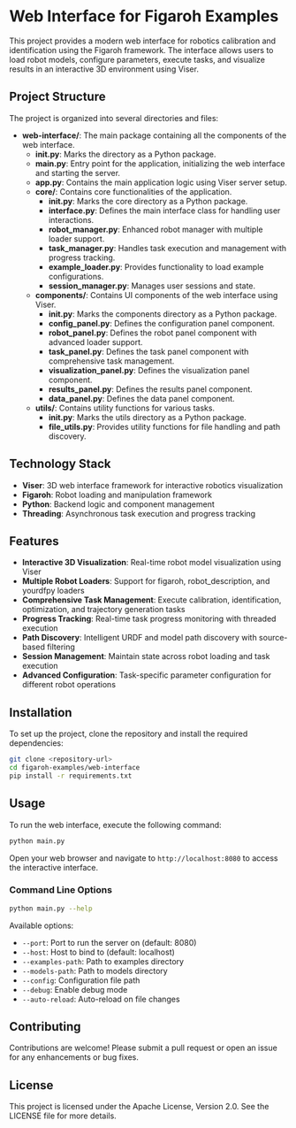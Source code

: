 # Web Interface for Figaroh Examples

This project provides a modern web interface for robotics calibration and identification using the Figaroh framework. The interface allows users to load robot models, configure parameters, execute tasks, and visualize results in an interactive 3D environment using Viser.

## Project Structure

The project is organized into several directories and files:

- **web-interface/**: The main package containing all the components of the web interface.
  - **__init__.py**: Marks the directory as a Python package.
  - **main.py**: Entry point for the application, initializing the web interface and starting the server.
  - **app.py**: Contains the main application logic using Viser server setup.
  - **core/**: Contains core functionalities of the application.
    - **__init__.py**: Marks the core directory as a Python package.
    - **interface.py**: Defines the main interface class for handling user interactions.
    - **robot_manager.py**: Enhanced robot manager with multiple loader support.
    - **task_manager.py**: Handles task execution and management with progress tracking.
    - **example_loader.py**: Provides functionality to load example configurations.
    - **session_manager.py**: Manages user sessions and state.
  - **components/**: Contains UI components of the web interface using Viser.
    - **__init__.py**: Marks the components directory as a Python package.
    - **config_panel.py**: Defines the configuration panel component.
    - **robot_panel.py**: Defines the robot panel component with advanced loader support.
    - **task_panel.py**: Defines the task panel component with comprehensive task management.
    - **visualization_panel.py**: Defines the visualization panel component.
    - **results_panel.py**: Defines the results panel component.
    - **data_panel.py**: Defines the data panel component.
  - **utils/**: Contains utility functions for various tasks.
    - **__init__.py**: Marks the utils directory as a Python package.
    - **file_utils.py**: Provides utility functions for file handling and path discovery.

## Technology Stack

- **Viser**: 3D web interface framework for interactive robotics visualization
- **Figaroh**: Robot loading and manipulation framework
- **Python**: Backend logic and component management
- **Threading**: Asynchronous task execution and progress tracking

## Features

- **Interactive 3D Visualization**: Real-time robot model visualization using Viser
- **Multiple Robot Loaders**: Support for figaroh, robot_description, and yourdfpy loaders
- **Comprehensive Task Management**: Execute calibration, identification, optimization, and trajectory generation tasks
- **Progress Tracking**: Real-time task progress monitoring with threaded execution
- **Path Discovery**: Intelligent URDF and model path discovery with source-based filtering
- **Session Management**: Maintain state across robot loading and task execution
- **Advanced Configuration**: Task-specific parameter configuration for different robot operations

## Installation

To set up the project, clone the repository and install the required dependencies:

```bash
git clone <repository-url>
cd figaroh-examples/web-interface
pip install -r requirements.txt
```

## Usage

To run the web interface, execute the following command:

```bash
python main.py
```

Open your web browser and navigate to `http://localhost:8080` to access the interactive interface.

### Command Line Options

```bash
python main.py --help
```

Available options:
- `--port`: Port to run the server on (default: 8080)
- `--host`: Host to bind to (default: localhost)
- `--examples-path`: Path to examples directory
- `--models-path`: Path to models directory
- `--config`: Configuration file path
- `--debug`: Enable debug mode
- `--auto-reload`: Auto-reload on file changes

## Contributing

Contributions are welcome! Please submit a pull request or open an issue for any enhancements or bug fixes.

## License

This project is licensed under the Apache License, Version 2.0. See the LICENSE file for more details.